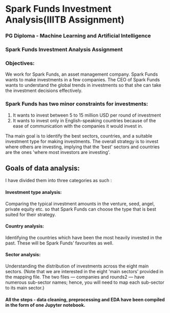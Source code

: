 # Spark Funds Investment Analysis(IIITB Assignment)
 ### PG Diploma - Machine Learning and Artificial Intelligence 
 ### Spark Funds Investment Analysis Assignment 
 ### Objectives:  
 We work for Spark Funds, an asset management company. Spark Funds wants to make investments in a few companies. The CEO of Spark Funds wants to understand the global trends in investments so that she can take the investment decisions effectively. 
 
 ### Spark Funds has two minor constraints for investments:      
 1. It wants to invest between 5 to 15 million USD per round of investment      
 2. It wants to invest only in English-speaking countries because of the ease of communication with the companies it would invest in.

Tha main goal is to identify the best sectors, countries, and a suitable investment type for making investments. The overall strategy is to invest where others are investing, implying that the 'best' sectors and countries are the ones 'where most investors are investing'.
## Goals of data analysis: 
I have divided them into three categories as such :
#### Investment type analysis: 
Comparing the typical investment amounts in the venture, seed, angel, private equity etc. so that Spark Funds can choose the type that is best suited for their strategy.
#### Country analysis: 
Identifying the countries which have been the most heavily invested in the past. These will be Spark Funds’ favourites as well.
#### Sector analysis: 
Understanding the distribution of investments across the eight main sectors. (Note that we are interested in the eight 'main sectors' provided in the mapping file. The two files — companies and rounds2 — have numerous sub-sector names; hence, you will need to map each sub-sector to its main sector.)

#### All the steps - data cleaning, preprocessing and EDA have been compiled in the form of one Jupyter notebook. 
